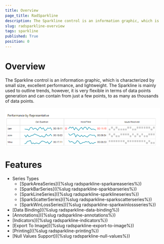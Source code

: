 ```yaml
---
title: Overview
page_title: RadSparkline
description: The Sparkline control is an information graphic, which is characterized by small size, excellent performance
slug: radsparkline-overview
tags: sparkline
published: True
position: 0
---
```



# Overview

The Sparkline control is an information graphic, which is characterized by small size, excellent performance, and lightweight. The Sparkline is mainly used to outline trends, however, it is very flexible in terms of data points generation and can contain from just a few points, to as many as thousands of data points.  

 ![](images/sparkline-overview001.png)

# Features

* Series Types
    * [SparkAreaSeries]({%slug radsparkline-sparkareaseries%})
    * [SparkBarSeries]({%slug radsparkline-sparkbarseries%})
    * [SparkLineSeries]({%slug radsparkline-sparklineseries%})
    * [SparkScatterSeries]({%slug radsparkline-sparkscatterseries%})
    * [SparkWinLossSeries]({%slug radsparkline-sparkwinlossseries%})
* [Data Binding]({%slug radsparkline-data-binding%})
* [Annotations]({%slug radsparkline-annotations%})
* [Indicators]({%slug radsparkline-indicators%})
* [Export To Image]({%slug radsparkline-export-to-image%})
* [Printing]({%slug radsparkline-printing%})
* [Null Values Support]({%slug radsparkline-null-values%})